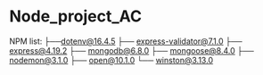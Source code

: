 # Node_project_AC

NPM list:
├──dotenv@16.4.5
├── express-validator@7.1.0
├── express@4.19.2
├── mongodb@6.8.0
├── mongoose@8.4.0
├── nodemon@3.1.0
├── open@10.1.0
└── winston@3.13.0
